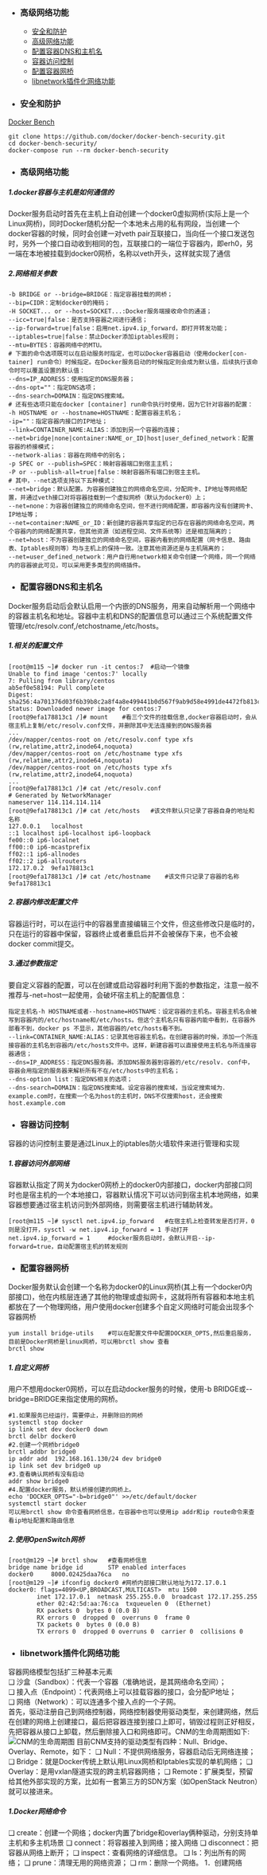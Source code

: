+ ### 高级网络功能 
    + [安全和防护](#安全和防护)
    + [高级网络功能](#高级网络功能)
    + [配置容器DNS和主机名](#配置容器DNS和主机名)
    + [容器访问控制](#容器访问控制)
	+ [配置容器网桥](#配置容器网桥)
	+ [libnetwork插件化网络功能](#libnetwork插件化网络功能)
+ ### 安全和防护
[Docker Bench](https://github.com/docker/docker-bench-secu-rity)
```
git clone https://github.com/docker/docker-bench-security.git
cd docker-bench-security/
docker-compose run --rm docker-bench-security
```
+ ### 高级网络功能
##### 1.docker容器与主机是如何通信的
Docker服务启动时首先在主机上自动创建一个docker0虚拟网桥(实际上是一个Linux网桥)，同时Docker随机分配一个本地未占用的私有网段，当创建一个docker容器的时候，同时会创建一对veth pair互联接口，当向任一个接口发送包时，另外一个接口自动收到相同的包，互联接口的一端位于容器内，即erh0，另一端在本地被挂载到docker0网桥，名称以veth开头，这样就实现了通信
##### 2.网络相关参数
```
-b BRIDGE or --bridge=BRIDGE：指定容器挂载的网桥；
--bip=CIDR：定制docker0的掩码；
-H SOCKET... or --host=SOCKET...:Docker服务端接收命令的通道；
--icc=true|false：是否支持容器之间进行通信；
--ip-forward=true|false：启用net.ipv4.ip_forward，即打开转发功能；
--iptables=true|false：禁止Docker添加iptables规则；
--mtu=BYTES：容器网络中的MTU。
# 下面的命令选项既可以在启动服务时指定，也可以Docker容器启动（使用docker[con-tainer] run命令）时候指定。在Docker服务启动的时候指定则会成为默认值，后续执行该命令时可以覆盖设置的默认值：
--dns=IP_ADDRESS：使用指定的DNS服务器；
--dns-opt=""：指定DNS选项；
--dns-search=DOMAIN：指定DNS搜索域。
# 还有些选项只能在docker [container] run命令执行时使用，因为它针对容器的配置：
-h HOSTNAME or --hostname=HOSTNAME：配置容器主机名；
-ip=""：指定容器内接口的IP地址；
--link=CONTAINER_NAME:ALIAS：添加到另一个容器的连接；
--net=bridge|none|container:NAME_or_ID|host|user_defined_network：配置容器的桥接模式；
--network-alias：容器在网络中的别名；
-p SPEC or --publish=SPEC：映射容器端口到宿主主机；
-P or --publish-all=true|false：映射容器所有端口到宿主主机。
# 其中，--net选项支持以下五种模式：
--net=bridge：默认配置。为容器创建独立的网络命名空间，分配网卡、IP地址等网络配置，并通过veth接口对将容器挂载到一个虚拟网桥（默认为docker0）上；
--net=none：为容器创建独立的网络命名空间，但不进行网络配置，即容器内没有创建网卡、IP地址等；
--net=container:NAME_or_ID：新创建的容器共享指定的已存在容器的网络命名空间，两个容器内的网络配置共享，但其他资源（如进程空间、文件系统等）还是相互隔离的；
--net=host：不为容器创建独立的网络命名空间，容器内看到的网络配置（网卡信息、路由表、Iptables规则等）均与主机上的保持一致。注意其他资源还是与主机隔离的；
--net=user_defined_network：用户自行用network相关命令创建一个网络，同一个网络内的容器彼此可见，可以采用更多类型的网络插件。
```
+ ### 配置容器DNS和主机名
Docker服务启动后会默认启用一个内嵌的DNS服务，用来自动解析用一个网络中的容器主机名和地址。容器中主机和DNS的配置信息可以通过三个系统配置文件管理/etc/resolv.conf,/etchostname,/etc/hosts。
##### 1.相关的配置文件
```
[root@m115 ~]# docker run -it centos:7	#启动一个镜像
Unable to find image 'centos:7' locally
7: Pulling from library/centos
ab5ef0e58194: Pull complete 
Digest: sha256:4a701376d03f6b39b8c2a8f4a8e499441b0d567f9ab9d58e4991de4472fb813c
Status: Downloaded newer image for centos:7
[root@9efa178813c1 /]# mount	#看三个文件的挂载信息,docker容器启动时，会从宿主机上复制/etc/resolv.conf文件，并删除其中无法连接到的DNS服务器
...	
/dev/mapper/centos-root on /etc/resolv.conf type xfs (rw,relatime,attr2,inode64,noquota)
/dev/mapper/centos-root on /etc/hostname type xfs (rw,relatime,attr2,inode64,noquota)
/dev/mapper/centos-root on /etc/hosts type xfs (rw,relatime,attr2,inode64,noquota)
...
[root@9efa178813c1 /]# cat /etc/resolv.conf 
# Generated by NetworkManager
nameserver 114.114.114.114
[root@9efa178813c1 /]# cat /etc/hosts	#该文件默认只记录了容器自身的地址和名称
127.0.0.1	localhost
::1	localhost ip6-localhost ip6-loopback
fe00::0	ip6-localnet
ff00::0	ip6-mcastprefix
ff02::1	ip6-allnodes
ff02::2	ip6-allrouters
172.17.0.2	9efa178813c1
[root@9efa178813c1 /]# cat /etc/hostname	#该文件只记录了容器的名称
9efa178813c1
```
##### 2.容器内修改配置文件
容器运行时，可以在运行中的容器里直接编辑三个文件，但这些修改只是临时的，只在运行的容器中保留，容器终止或者重启后并不会被保存下来，也不会被docker commit提交。
##### 3.通过参数指定
要自定义容器的配置，可以在创建或启动容器时利用下面的参数指定，注意一般不推荐与-net=host一起使用，会破坏宿主机上的配置信息：
```
指定主机名-h HOSTNAME或者--hostname=HOSTNAME：设定容器的主机名。容器主机名会被写到容器内的/etc/hostname和/etc/hosts。但这个主机名只有容器内能中看到，在容器外部看不到，docker ps 不显示，其他容器的/etc/hosts看不到。
--link=CONTAINER_NAME:ALIAS：记录其他容器主机名。在创建容器的时候，添加一个所连接容器的主机名到容器内/etc/hosts文件中。这样，新建容器可以直接使用主机名与所连接容器通信；
--dns=IP_ADDRESS：指定DNS服务器。添加DNS服务器到容器的/etc/resolv. conf中，容器会用指定的服务器来解析所有不在/etc/hosts中的主机名；
--dns-option list：指定DNS相关的选项；
--dns-search=DOMAIN：指定DNS搜索域。设定容器的搜索域，当设定搜索域为．example.com时，在搜索一个名为host的主机时，DNS不仅搜索host，还会搜索host.example.com
```
+ ### 容器访问控制
容器的访问控制主要是通过Linux上的iptables防火墙软件来进行管理和实现
##### 1.容器访问外部网络
容器默认指定了网关为docker0网桥上的docker0内部接口，docker内部接口同时也是宿主机的一个本地接口，容器默认情况下可以访问到宿主机本地网络，如果容器想要通过宿主机访问到外部网络，则需要宿主机进行辅助转发。
```
[root@m115 ~]# sysctl net.ipv4.ip_forward	#在宿主机上检查转发是否打开，0则是没打开，sysctl -w net.ipv4.ip_forward = 1 手动打开
net.ipv4.ip_forward = 1		#docker服务启动时，会默认开启--ip-forward=true，自动配置宿主机的转发规则
```
+ ### 配置容器网桥
Docker服务默认会创建一个名称为docker0的Linux网桥(其上有一个docker0内部接口)，他在内核层连通了其他的物理或虚拟网卡，这就将所有容器和本地主机都放在了一个物理网络，用户使用docker创建多个自定义网络时可能会出现多个容器网桥
```
yum install bridge-utils	#可以在配置文件中配置DOCKER_OPTS,然后重启服务，目前是Docker网桥是linux网桥，可以用brctl show 查看
brctl show
```
##### 1.自定义网桥
用户不想用docker0网桥，可以在启动docker服务的时候，使用-b BRIDGE或--bridge=BRIDGE来指定使用的网桥。
```
#1.如果服务已经运行，需要停止，并删除旧的网桥
systemctl stop docker
ip link set dev docker0 down
brctl delbr docker0
#2.创建一个网桥bridge0
brctl addbr bridge0
ip addr add  192.168.161.130/24 dev bridge0
ip link set dev bridge0 up
#3.查看确认网桥有没有启动
addr show bridge0
#4.配置docker服务，默认桥接创建的网桥上。
echo 'DOCKER_OPTS="-b=bridge0"' >>/etc/default/docker
systemctl start docker 
可以用brctl show 命令查看网桥信息，在容器中也可以使用ip addr和ip route命令来查看ip地址配置和路由信息
```
##### 2.使用OpenSwitch网桥
```
[root@m129 ~]# brctl show	#查看网桥信息
bridge name	bridge id		STP enabled	interfaces
docker0		8000.02425daa76ca	no		
[root@m129 ~]# ifconfig docker0	#网桥内部接口默认地址为172.17.0.1
docker0: flags=4099<UP,BROADCAST,MULTICAST>  mtu 1500
        inet 172.17.0.1  netmask 255.255.0.0  broadcast 172.17.255.255
        ether 02:42:5d:aa:76:ca  txqueuelen 0  (Ethernet)
        RX packets 0  bytes 0 (0.0 B)
        RX errors 0  dropped 0  overruns 0  frame 0
        TX packets 0  bytes 0 (0.0 B)
        TX errors 0  dropped 0 overruns 0  carrier 0  collisions 0
```
+ ### libnetwork插件化网络功能
容器网络模型包括扩三种基本元素  
❑ 沙盒（Sandbox）：代表一个容器（准确地说，是其网络命名空间）；  
❑ 接入点（Endpoint）：代表网络上可以挂载容器的接口，会分配IP地址；  
❑ 网络（Network）：可以连通多个接入点的一个子网。  
首先，驱动注册自己到网络控制器，网络控制器使用驱动类型，来创建网络，然后在创建的网络上创建接口，最后把容器连接到接口上即可，销毁过程则正好相反，先把容器从接口上卸载，然后删除接入口和网络即可。CNM的生命周期图如下:
![CNM的生命周期图](https://github.com/Kingserch/Job-accumulation/blob/Docker/images/CNM.png)
目前CNM支持的驱动类型有四种：Null、Bridge、Overlay、Remote，如下：
❑ Null：不提供网络服务，容器启动后无网络连接；
❑ Bridge：就是Docker传统上默认用Linux网桥和Iptables实现的单机网络；
❑ Overlay：是用vxlan隧道实现的跨主机容器网络；
❑ Remote：扩展类型，预留给其他外部实现的方案，比如有一套第三方的SDN方案（如OpenStack Neutron）就可以接进来。
##### 1.Docker网络命令
❑ create：创建一个网络；docker内置了bridge和overlay俩种驱动，分别支持单主机和多主机场景
❑ connect：将容器接入到网络；接入网络
❑ disconnect：把容器从网络上断开；
❑ inspect：查看网络的详细信息。
❑ ls：列出所有的网络；
❑ prune：清理无用的网络资源；
❑ rm：删除一个网络。
1．创建网络